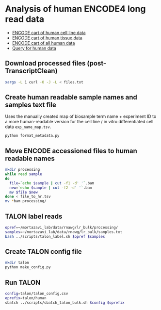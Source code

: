 # Analysis of human ENCODE4 long read data

* [ENCODE cart of human cell line data](https://www.encodeproject.org/carts/723c6f14-e68b-4480-8a61-704a15ac5c7a/)
* [ENCODE cart of human tissue data](https://www.encodeproject.org/carts/26bd2879-329d-4168-98b9-6d132a1aad0f/)
* [ENCODE cart of all human data](https://www.encodeproject.org/carts/829d339c-913c-4773-8001-80130796a367/)
* [Query for human data](https://www.encodeproject.org/search/?type=Experiment&control_type!=*&status=released&perturbed=false&assay_title=long+read+RNA-seq&lab.title=Ali+Mortazavi%2C+UCI&replicates.library.biosample.donor.organism.scientific_name=Homo+sapiens&award.rfa=ENCODE4)

## Download processed files (post-TranscriptClean)
```bash
xargs -L 1 curl -O -J -L < files.txt
```

## Create human readable sample names and samples text file
Uses the manually created map of biosample term name + experiment ID to a more human-readable version for the cell line / in vitro differentiated cell data `exp_name_map.tsv`.
```bash
python format_metadata.py
```

## Move ENCODE accessioned files to human readable names
```bash
mkdir processing
while read sample
do
  file=`echo $sample | cut -f1 -d' '`.bam
  new=`echo $sample | cut -f2 -d' '`.bam
  mv $file $new
done < file_to_hr.tsv
mv *bam processing/
```

## TALON label reads
```bash
opref=~/mortazavi_lab/data/rnawg/lr_bulk/processing/
samples=~/mortazavi_lab/data/rnawg/lr_bulk/samples.txt
bash ../scripts/talon_label.sh $opref $samples
```

<!-- Check to see which things finished
```bashqs
tail processing/talon_label.o* | grep -B 8 "Run complete" | grep "talon_label.o"
``` -->

## Create TALON config file
```bash
mkdir talon
python make_config.py
```

## Run TALON
```bash
config=talon/talon_config.csv
oprefix=talon/human
sbatch ../scripts/sbatch_talon_bulk.sh $config $oprefix
```

<!-- Using more manageable chunks of data for TALON - 14 datasets at a time
```bash
oprefix=talon/human
sbatch ../scripts/sbatch_talon_bulk.sh talon/talon_config_1.csv $oprefix # runnnng 11/24/21
sbatch ../scripts/sbatch_talon_bulk.sh -d talon/human.db talon/talon_config_2.csv $oprefix #
sbatch ../scripts/sbatch_talon_bulk.sh -d talon/human.db talon/talon_config_3.csv $oprefix # not done
sbatch ../scripts/sbatch_talon_bulk.sh -d talon/human.db talon/talon_config_4.csv $oprefix # not done
sbatch ../scripts/sbatch_talon_bulk.sh -d talon/human.db talon/talon_config_5.csv $oprefix # not done
sbatch ../scripts/sbatch_talon_bulk.sh -d talon/human.db talon/talon_config_6.csv $oprefix # not done
sbatch ../scripts/sbatch_talon_bulk.sh -d talon/human.db talon/talon_config_7.csv $oprefix # not done
``` -->
